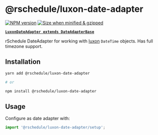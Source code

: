 # @rschedule/luxon-date-adapter

[![NPM version](https://flat.badgen.net/npm/v/@rschedule/luxon-date-adapter)](https://www.npmjs.com/package/@rschedule/luxon-date-adapter) [![Size when minified & gzipped](https://flat.badgen.net/bundlephobia/minzip/@rschedule/luxon-date-adapter)](https://www.npmjs.com/package/@rschedule/luxon-date-adapter)

**[`LuxonDateAdapter extends DateAdapterBase`](./1.%20Overview.md#dateadapterbase)**

rSchedule DateAdapter for working with [luxon](https://moment.github.io/luxon/) `DateTime` objects. Has full timezone support.

## Installation

```bash
yarn add @rschedule/luxon-date-adapter

# or

npm install @rschedule/luxon-date-adapter
```

## Usage

Configure as date adapter with:

```typescript
import '@rschedule/luxon-date-adapter/setup';
```
